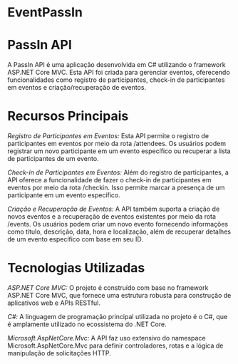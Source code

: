 # EventPassIn
# PassIn API
A PassIn API é uma aplicação desenvolvida em C# utilizando o framework ASP.NET Core MVC. Esta API foi criada para gerenciar eventos, oferecendo funcionalidades como registro de participantes, check-in de participantes em eventos e criação/recuperação de eventos.

# Recursos Principais
*Registro de Participantes em Eventos:* Esta API permite o registro de participantes em eventos por meio da rota /attendees. Os usuários podem registrar um novo participante em um evento específico ou recuperar a lista de participantes de um evento.

*Check-in de Participantes em Eventos:* Além do registro de participantes, a API oferece a funcionalidade de fazer o check-in de participantes em eventos por meio da rota /checkin. Isso permite marcar a presença de um participante em um evento específico.

*Criação e Recuperação de Eventos:* A API também suporta a criação de novos eventos e a recuperação de eventos existentes por meio da rota /events. Os usuários podem criar um novo evento fornecendo informações como título, descrição, data, hora e localização, além de recuperar detalhes de um evento específico com base em seu ID.

# Tecnologias Utilizadas
*ASP.NET Core MVC:* O projeto é construído com base no framework ASP.NET Core MVC, que fornece uma estrutura robusta para construção de aplicativos web e APIs RESTful.

*C#:* A linguagem de programação principal utilizada no projeto é o C#, que é amplamente utilizado no ecossistema do .NET Core.

*Microsoft.AspNetCore.Mvc:* A API faz uso extensivo do namespace Microsoft.AspNetCore.Mvc para definir controladores, rotas e a lógica de manipulação de solicitações HTTP.
